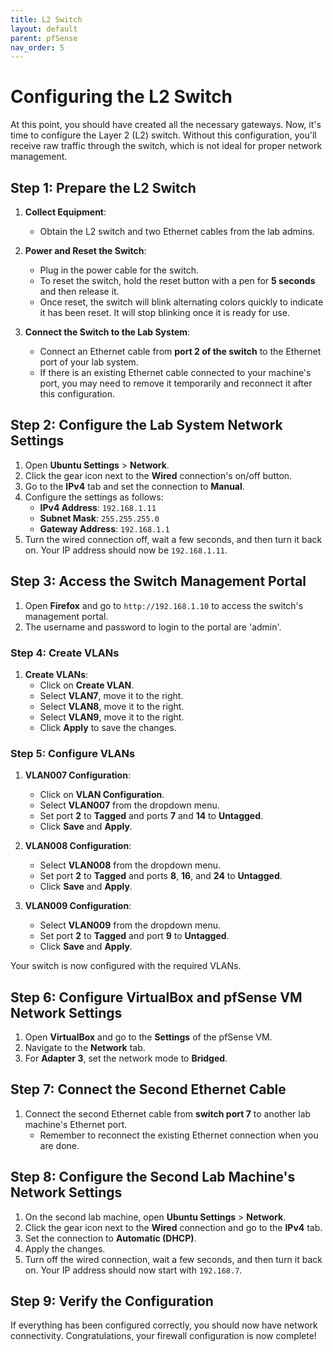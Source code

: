 ```yaml
---
title: L2 Switch
layout: default
parent: pfSense 
nav_order: 5 
---
```

# Configuring the L2 Switch

At this point, you should have created all the necessary gateways. Now, it's time to configure the Layer 2 (L2) switch. Without this configuration, you'll receive raw traffic through the switch, which is not ideal for proper network management.

## Step 1: Prepare the L2 Switch

1. **Collect Equipment**:
   - Obtain the L2 switch and two Ethernet cables from the lab admins.

2. **Power and Reset the Switch**:
   - Plug in the power cable for the switch.
   - To reset the switch, hold the reset button with a pen for **5 seconds** and then release it.
   - Once reset, the switch will blink alternating colors quickly to indicate it has been reset. It will stop blinking once it is ready for use.

3. **Connect the Switch to the Lab System**:
   - Connect an Ethernet cable from **port 2 of the switch** to the Ethernet port of your lab system.
   - If there is an existing Ethernet cable connected to your machine's port, you may need to remove it temporarily and reconnect it after this configuration.

## Step 2: Configure the Lab System Network Settings

1. Open **Ubuntu Settings** > **Network**.
2. Click the gear icon next to the **Wired** connection's on/off button.
3. Go to the **IPv4** tab and set the connection to **Manual**.
4. Configure the settings as follows:
   - **IPv4 Address**: `192.168.1.11`
   - **Subnet Mask**: `255.255.255.0`
   - **Gateway Address**: `192.168.1.1`
5. Turn the wired connection off, wait a few seconds, and then turn it back on. Your IP address should now be `192.168.1.11`.

## Step 3: Access the Switch Management Portal

1. Open **Firefox** and go to `http://192.168.1.10` to access the switch's management portal.
2. The username and password to login to the portal are 'admin'.
   
### Step 4: Create VLANs

1. **Create VLANs**:
   - Click on **Create VLAN**.
   - Select **VLAN7**, move it to the right.
   - Select **VLAN8**, move it to the right.
   - Select **VLAN9**, move it to the right.
   - Click **Apply** to save the changes.

### Step 5: Configure VLANs

1. **VLAN007 Configuration**:
   - Click on **VLAN Configuration**.
   - Select **VLAN007** from the dropdown menu.
   - Set port **2** to **Tagged** and ports **7** and **14** to **Untagged**.
   - Click **Save** and **Apply**.

2. **VLAN008 Configuration**:
   - Select **VLAN008** from the dropdown menu.
   - Set port **2** to **Tagged** and ports **8**, **16**, and **24** to **Untagged**.
   - Click **Save** and **Apply**.

3. **VLAN009 Configuration**:
   - Select **VLAN009** from the dropdown menu.
   - Set port **2** to **Tagged** and port **9** to **Untagged**.
   - Click **Save** and **Apply**.

Your switch is now configured with the required VLANs.

## Step 6: Configure VirtualBox and pfSense VM Network Settings

1. Open **VirtualBox** and go to the **Settings** of the pfSense VM.
2. Navigate to the **Network** tab.
3. For **Adapter 3**, set the network mode to **Bridged**.

## Step 7: Connect the Second Ethernet Cable

1. Connect the second Ethernet cable from **switch port 7** to another lab machine's Ethernet port.
   - Remember to reconnect the existing Ethernet connection when you are done.

## Step 8: Configure the Second Lab Machine's Network Settings

1. On the second lab machine, open **Ubuntu Settings** > **Network**.
2. Click the gear icon next to the **Wired** connection and go to the **IPv4** tab.
3. Set the connection to **Automatic (DHCP)**.
4. Apply the changes.
5. Turn off the wired connection, wait a few seconds, and then turn it back on. Your IP address should now start with `192.168.7`.

## Step 9: Verify the Configuration

If everything has been configured correctly, you should now have network connectivity. Congratulations, your firewall configuration is now complete!


